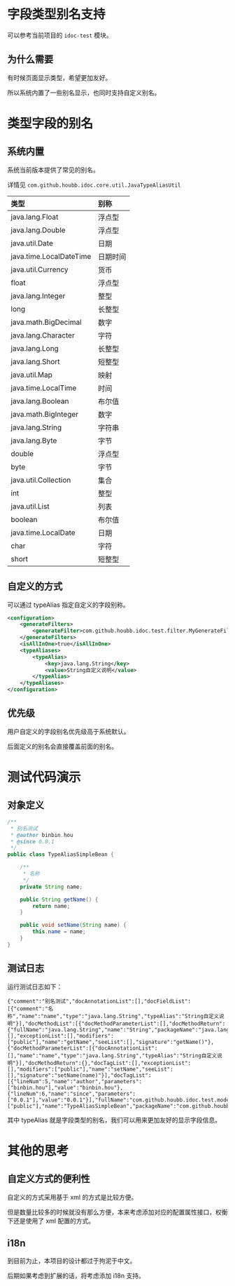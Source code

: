 # 字段类型别名支持

可以参考当前项目的 `idoc-test` 模块。

## 为什么需要

有时候页面显示类型，希望更加友好。

所以系统内置了一些别名显示，也同时支持自定义别名。
 
# 类型字段的别名

## 系统内置

系统当前版本提供了常见的别名。

详情见 `com.github.houbb.idoc.core.util.JavaTypeAliasUtil`

| 类型 | 别称 |
|:---|:---|
| java.lang.Float | 浮点型 |
| java.lang.Double | 浮点型 |
| java.util.Date | 日期 |
| java.time.LocalDateTime | 日期时间 |
| java.util.Currency | 货币 |
| float | 浮点型 |
| java.lang.Integer | 整型 |
| long | 长整型 |
| java.math.BigDecimal | 数字 |
| java.lang.Character | 字符 |
| java.lang.Long | 长整型 |
| java.lang.Short | 短整型 |
| java.util.Map | 映射 |
| java.time.LocalTime | 时间 |
| java.lang.Boolean | 布尔值 |
| java.math.BigInteger | 数字 |
| java.lang.String | 字符串 |
| java.lang.Byte | 字节 |
| double | 浮点型 |
| byte | 字节 |
| java.util.Collection | 集合 |
| int | 整型 |
| java.util.List | 列表 |
| boolean | 布尔值 |
| java.time.LocalDate | 日期 |
| char | 字符 |
| short | 短整型 |
 
## 自定义的方式

可以通过 typeAlias 指定自定义的字段别称。

```xml
<configuration>
    <generateFilters>
        <generateFilter>com.github.houbb.idoc.test.filter.MyGenerateFilter</generateFilter>
    </generateFilters>
    <isAllInOne>true</isAllInOne>
    <typeAliases>
        <typeAlias>
            <key>java.lang.String</key>
            <value>String自定义说明</value>
        </typeAlias>
    </typeAliases>
</configuration>
```

## 优先级

用户自定义的字段别名优先级高于系统默认。

后面定义的别名会直接覆盖前面的别名。

# 测试代码演示

## 对象定义

```java
/**
 * 别名测试
 * @author binbin.hou
 * @since 0.0.1
 */
public class TypeAliasSimpleBean {

    /**
     * 名称
     */
    private String name;

    public String getName() {
        return name;
    }

    public void setName(String name) {
        this.name = name;
    }
}
```

## 测试日志

运行测试日志如下：

```
{"comment":"别名测试","docAnnotationList":[],"docFieldList":[{"comment":"名称","name":"name","type":"java.lang.String","typeAlias":"String自定义说明"}],"docMethodList":[{"docMethodParameterList":[],"docMethodReturn":{"fullName":"java.lang.String","name":"String","packageName":"java.lang"},"docTagList":[],"exceptionList":[],"modifiers":["public"],"name":"getName","seeList":[],"signature":"getName()"},{"docMethodParameterList":[{"docAnnotationList":[],"name":"name","type":"java.lang.String","typeAlias":"String自定义说明"}],"docMethodReturn":{},"docTagList":[],"exceptionList":[],"modifiers":["public"],"name":"setName","seeList":[],"signature":"setName(name)"}],"docTagList":[{"lineNum":5,"name":"author","parameters":["binbin.hou"],"value":"binbin.hou"},{"lineNum":6,"name":"since","parameters":["0.0.1"],"value":"0.0.1"}],"fullName":"com.github.houbb.idoc.test.model.TypeAliasSimpleBean","modifiers":["public"],"name":"TypeAliasSimpleBean","packageName":"com.github.houbb.idoc.test.model"}
```

其中 typeAlias 就是字段类型的别名，我们可以用来更加友好的显示字段信息。

# 其他的思考

## 自定义方式的便利性

自定义的方式采用基于 xml 的方式是比较方便。

但是数量比较多的时候就没有那么方便，本来考虑添加对应的配置属性接口，权衡下还是使用了 xml 配置的方式。

## i18n

到目前为止，本项目的设计都过于拘泥于中文。

后期如果考虑到扩展的话，将考虑添加 i18n 支持。